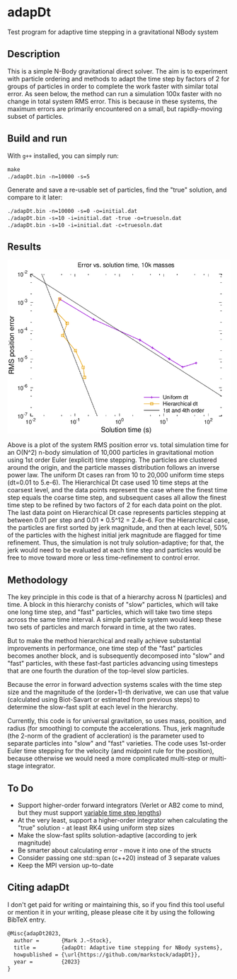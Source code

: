 # adapDt
Test program for adaptive time stepping in a gravitational NBody system

## Description
This is a simple N-Body gravitational direct solver. The aim is to experiment with particle ordering
and methods to adapt the time step by factors of 2 for groups of particles in order to complete
the work faster with similar total error. As seen below, the method can run a simulation 100x faster
with no change in total system RMS error. This is because in these systems, the maximum errors are
primarily encountered on a small, but rapidly-moving subset of particles.

## Build and run
With `g++` installed, you can simply run:

	make
	./adapDt.bin -n=10000 -s=5

Generate and save a re-usable set of particles, find the "true" solution, and compare to it later:

	./adapDt.bin -n=10000 -s=0 -o=initial.dat
	./adapDt.bin -s=10 -i=initial.dat -true -o=truesoln.dat
	./adapDt.bin -s=10 -i=initial.dat -c=truesoln.dat

## Results

![Error vs. elapsed time, nbody with 10k masses](errvstime.png)

Above is a plot of the system RMS position error vs. total simulation time for an O(N^2) n-body
simulation of 10,000 particles in gravitational motion using 1st order Euler (explicit) time stepping.
The particles are clustered around the origin, and the particle masses distribution follows an
inverse power law.
The uniform Dt cases ran from 10 to 20,000 uniform time steps (dt=0.01 to 5.e-6).
The Hierarchical Dt case used 10 time steps at the coarsest level, and the data points represent
the case where the finest time step equals the coarse time step, and subsequent cases all allow
the finest time step to be refined by two factors of 2 for each data point on the plot.
The last data point on Hierarchical Dt case represents particles stepping at between 0.01 per
step and 0.01 * 0.5^12 = 2.4e-6.
For the Hierarchical case, the particles are first sorted by jerk magnitude, and then at each level,
50% of the particles with the highest initial jerk magnitude are flagged for time refinement.
Thus, the simulation is not truly solution-adaptive; for that, the jerk would need to be evaluated
at each time step and particles would be free to move toward more or less time-refinement to 
control error.

## Methodology

The key principle in this code is that of a hierarchy across N (particles) and time. A block in this
hierarchy conists of "slow" particles, which will take one long time step, and "fast" particles, which
will take two time steps across the same time interval. A simple particle system would keep these
two sets of particles and march forward in time, at the two rates.

But to make the method hierarchical and really achieve substantial improvements in performance, 
one time step of the "fast" particles becomes another block, and is subsequently decomposed into
"slow" and "fast" particles, with these fast-fast particles advancing using timesteps that are one
fourth the duration of the top-level slow particles.

Because the error in forward advection systems scales with the time step size and the magnitude of
the (order+1)-th derivative, we can use that value (calculated using Biot-Savart or estimated from
previous steps) to determine the slow-fast split at each level in the hierarchy.

Currently, this code is for universal gravitation, so uses mass, position, and radius (for smoothing)
to compute the accelerations. Thus, jerk magnitude (the 2-norm of the gradient of accleration) is 
the parameter used to separate particles into "slow" and "fast" varieties.
The code uses 1st-order Euler time stepping for the velocity (and midpoint rule for the position),
because otherwise we would need a more complicated multi-step or multi-stage integrator.

## To Do

* Support higher-order forward integrators (Verlet or AB2 come to mind, but they must support [variable time step lengths](https://github.com/markstock/variableDt))
* At the very least, support a higher-order integrator when calculating the "true" solution - at least RK4 using uniform step sizes
* Make the slow-fast splits solution-adaptive (according to jerk magnitude)
* Be smarter about calculating error - move it into one of the structs
* Consider passing one std::span (c++20) instead of 3 separate values
* Keep the MPI version up-to-date

## Citing adapDt

I don't get paid for writing or maintaining this, so if you find this tool useful or mention it in your writing, please please cite it by using the following BibTeX entry.

```
@Misc{adapDt2023,
  author =       {Mark J.~Stock},
  title =        {adapDt: Adaptive time stepping for NBody systems},
  howpublished = {\url{https://github.com/markstock/adapDt}},
  year =         {2023}
}
```

